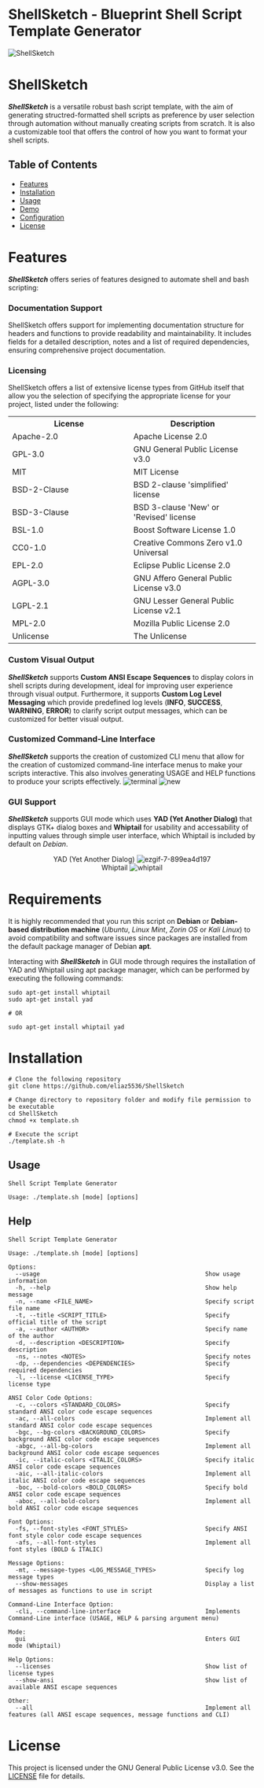 # ShellSketch - Blueprint Shell Script Template Generator
![ShellSketch](https://github.com/eliaz5536/ShellSketch/assets/5835036/3c052d7c-4981-4159-8ca9-22b6bb8d0c85)

# ShellSketch
**_ShellSketch_** is a versatile robust bash script template, with the aim of generating structred-formatted shell scripts 
as preference by user selection through automation without manually creating scripts from scratch. It is also a customizable tool that offers the control of how you want to format your shell scripts.

## Table of Contents
- [Features](#features)
- [Installation](#installation)
- [Usage](#usage)
- [Demo](#demo)
- [Configuration](#configuration)
- [License](#license)

# Features
**_ShellSketch_** offers series of features designed to automate shell and bash scripting:

### **Documentation Support**
ShellSketch offers support for implementing documentation structure for headers and functions to provide readability and maintainability. It includes fields for a detailed description, notes and a list of required dependencies, ensuring comprehensive project documentation.

### **Licensing** 
ShellSketch offers a list of extensive license types from GitHub itself that allow you the selection of specifying the appropriate license for your project, listed under the following:

<table align="center">
 <tr>
  <th width="500px">License</th>
  <th width="500px">Description</th>
 </tr>
 <tr>
  <td>Apache-2.0</td>
  <td>Apache License 2.0</td>
 </tr>
 <tr>
  <td>GPL-3.0</td>
  <td>GNU General Public License v3.0</td>
 </tr>
 <tr>
  <td>MIT</td>
  <td>MIT License</td>
 </tr>
 <tr>
  <td>BSD-2-Clause</td>
  <td>BSD 2-clause 'simplified' license</td>
 </tr>
 <tr>
  <td>BSD-3-Clause</td>
  <td>BSD 3-clause 'New' or 'Revised' license</td>
 </tr>
 <tr>
  <td>BSL-1.0</td>
  <td>Boost Software License 1.0</td>
 </tr>
 <tr>
  <td>CC0-1.0</td>
  <td>Creative Commons Zero v1.0 Universal</td>
 </tr>
 <tr>
  <td>EPL-2.0</td>
  <td>Eclipse Public License 2.0</td>
 </tr>
 <tr>
  <td>AGPL-3.0</td>
  <td>GNU Affero General Public License v3.0</td>
 </tr>
 <tr>
  <td>LGPL-2.1</td>
  <td>GNU Lesser General Public License v2.1</td>
 </tr>
 <tr>
  <td>MPL-2.0</td>
  <td>Mozilla Public License 2.0</td>
 </tr>
 <tr>
  <td>Unlicense</td>
  <td>The Unlicense</td>
 </tr> 
</table>

### **Custom Visual Output**
**_ShellSketch_** supports **Custom ANSI Escape Sequences** to display colors in shell scripts during development, ideal for improving user experience through visual output. Furthermore, it supports **Custom Log Level Messaging** which provide predefined log levels (**INFO**, **SUCCESS**, **WARNING**, **ERROR**) to clarify script output messages, which can be customized for better visual output.

### **Customized Command-Line Interface**
**_ShellSketch_** supports the creation of customized CLI menu that allow for the creation of customized command-line interface menus to make your scripts interactive. This also involves generating USAGE and HELP functions to produce your scripts effectively.
![terminal](https://github.com/eliaz5536/ShellSketch/assets/5835036/7329aa49-7c60-4241-9323-2cc11440aa5b)
![new](https://github.com/eliaz5536/ShellSketch/assets/5835036/2221b658-5354-49b0-ae53-d073fb85adaa)

### **GUI Support**
**_ShellSketch_** supports GUI mode which uses **YAD (Yet Another Dialog)** that displays GTK+ dialog boxes and **Whiptail** for usability and accessability of inputting values through simple user interface, which Whiptail is included by default on _Debian_.

<div align="center">
  YAD (Yet Another Dialog)
 <img src="https://github.com/eliaz5536/ShellSketch/assets/5835036/7b7fa045-5b85-446d-bfb6-9d498f8c7c3e" alt="ezgif-7-899ea4d197" />
</div>

<div align="center">
   Whiptail
  <img src="https://github.com/eliaz5536/ShellSketch/assets/5835036/afb4f3b6-416a-4235-899f-b6072c1b51d1" alt="whiptail" />
</div>

# Requirements
It is highly recommended that you run this script on **Debian** or **Debian-based distribution machine** (_Ubuntu_, _Linux Mint_, _Zorin OS_ or _Kali Linux_)
to avoid compatibility and software issues since packages are installed from the default package manager of Debian **apt**.

Interacting with **_ShellSketch_** in GUI mode through requires the installation of YAD and Whiptail using apt package manager, which can be performed by executing the following commands:
```
sudo apt-get install whiptail
sudo apt-get install yad

# OR

sudo apt-get install whiptail yad
```

# Installation
```
# Clone the following repository
git clone https://github.com/eliaz5536/ShellSketch

# Change directory to repository folder and modify file permission to be executable
cd ShellSketch
chmod +x template.sh

# Execute the script
./template.sh -h
```

## Usage
```
Shell Script Template Generator
 
Usage: ./template.sh [mode] [options]
```

## Help
```
Shell Script Template Generator
 
Usage: ./template.sh [mode] [options]
 
Options:
  --usage                                               Show usage information
  -h, --help                                            Show help message
  -n, --name <FILE_NAME>                                Specify script file name
  -t, --title <SCRIPT_TITLE>                            Specify official title of the script
  -a, --author <AUTHOR>                                 Specify name of the author
  -d, --description <DESCRIPTION>                       Specify description
  -ns, --notes <NOTES>                                  Specify notes
  -dp, --dependencies <DEPENDENCIES>                    Specify required dependencies
  -l, --license <LICENSE_TYPE>                          Specify license type
 
ANSI Color Code Options:
  -c, --colors <STANDARD_COLORS>                        Specify standard ANSI color code escape sequences
  -ac, --all-colors                                     Implement all standard ANSI color code escape sequences
  -bgc, --bg-colors <BACKGROUND_COLORS>                 Specify background ANSI color code escape sequences
  -abgc, --all-bg-colors                                Implement all background ANSI color code escape sequences
  -ic, --italic-colors <ITALIC_COLORS>                  Specify italic ANSI color code escape sequences
  -aic, --all-italic-colors                             Implement all italic ANSI color code escape sequences
  -boc, --bold-colors <BOLD_COLORS>                     Specify bold ANSI color code escape sequences
  -aboc, --all-bold-colors                              Implement all bold ANSI color code escape sequences
 
Font Options:
  -fs, --font-styles <FONT_STYLES>                      Specify ANSI font style color code escape sequences
  -afs, --all-font-styles                               Implement all font styles (BOLD & ITALIC)
 
Message Options:
  -mt, --message-types <LOG_MESSAGE_TYPES>              Specify log message types
  --show-messages                                       Display a list of messages as functions to use in script
 
Command-Line Interface Option:
  -cli, --command-line-interface                        Implements Command-Line interface (USAGE, HELP & parsing argument menu)
 
Mode:
  gui                                                   Enters GUI mode (Whiptail) 
 
Help Options:
  --licenses                                            Show list of license types
  --show-ansi                                           Show list of available ANSI escape sequences
 
Other:
  --all                                                 Implement all features (all ANSI escape sequences, message functions and CLI)

```

# License
This project is licensed under the GNU General Public License v3.0. See the [LICENSE](LICENSE) file for details.
